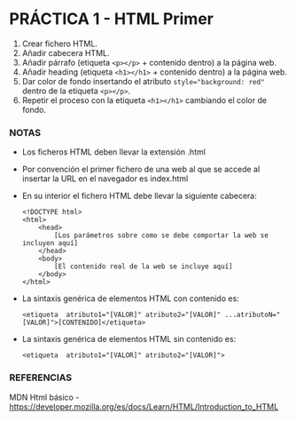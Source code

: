 # PRÁCTICA 1 - HTML Primer

1. Crear fichero HTML.
2. Añadir cabecera HTML.
3. Añadir párrafo (etiqueta `<p></p>` + contenido dentro) a la página web.
4. Añadir heading (etiqueta `<h1></h1>` + contenido dentro) a la página web.
5. Dar color de fondo insertando el atributo `style="background: red"` dentro de la etiqueta `<p></p>`.
6. Repetir el proceso con la etiqueta `<h1></h1>` cambiando el color de fondo.


### NOTAS
 - Los ficheros HTML deben llevar la extensión .html
 - Por convención el primer fichero de una web al que se accede al insertar la URL en el navegador es index.html
 - En su interior el fichero HTML debe llevar la siguiente cabecera:

    ```
    <!DOCTYPE html>
    <html>
        <head>
            [Los parámetros sobre como se debe comportar la web se incluyen aquí]
        </head>
        <body>
            [El contenido real de la web se incluye aquí]
        </body>
    </html>
    ```

- La sintaxis genérica de elementos HTML con contenido es:

    ```
    <etiqueta  atributo1="[VALOR]" atributo2="[VALOR]" ...atributoN="[VALOR]">[CONTENIDO]</etiqueta>
    ```
- La sintaxis genérica de elementos HTML sin contenido es:

    ```
    <etiqueta  atributo1="[VALOR]" atributo2="[VALOR]">
    ```

### REFERENCIAS
MDN Html básico - https://developer.mozilla.org/es/docs/Learn/HTML/Introduction_to_HTML


